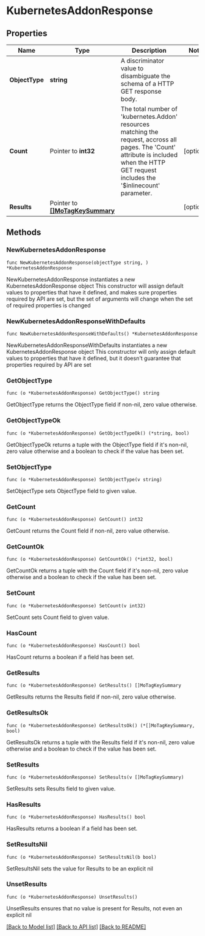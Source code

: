 # KubernetesAddonResponse

## Properties

Name | Type | Description | Notes
------------ | ------------- | ------------- | -------------
**ObjectType** | **string** | A discriminator value to disambiguate the schema of a HTTP GET response body. | 
**Count** | Pointer to **int32** | The total number of &#39;kubernetes.Addon&#39; resources matching the request, accross all pages. The &#39;Count&#39; attribute is included when the HTTP GET request includes the &#39;$inlinecount&#39; parameter. | [optional] 
**Results** | Pointer to [**[]MoTagKeySummary**](MoTagKeySummary.md) |  | [optional] 

## Methods

### NewKubernetesAddonResponse

`func NewKubernetesAddonResponse(objectType string, ) *KubernetesAddonResponse`

NewKubernetesAddonResponse instantiates a new KubernetesAddonResponse object
This constructor will assign default values to properties that have it defined,
and makes sure properties required by API are set, but the set of arguments
will change when the set of required properties is changed

### NewKubernetesAddonResponseWithDefaults

`func NewKubernetesAddonResponseWithDefaults() *KubernetesAddonResponse`

NewKubernetesAddonResponseWithDefaults instantiates a new KubernetesAddonResponse object
This constructor will only assign default values to properties that have it defined,
but it doesn't guarantee that properties required by API are set

### GetObjectType

`func (o *KubernetesAddonResponse) GetObjectType() string`

GetObjectType returns the ObjectType field if non-nil, zero value otherwise.

### GetObjectTypeOk

`func (o *KubernetesAddonResponse) GetObjectTypeOk() (*string, bool)`

GetObjectTypeOk returns a tuple with the ObjectType field if it's non-nil, zero value otherwise
and a boolean to check if the value has been set.

### SetObjectType

`func (o *KubernetesAddonResponse) SetObjectType(v string)`

SetObjectType sets ObjectType field to given value.


### GetCount

`func (o *KubernetesAddonResponse) GetCount() int32`

GetCount returns the Count field if non-nil, zero value otherwise.

### GetCountOk

`func (o *KubernetesAddonResponse) GetCountOk() (*int32, bool)`

GetCountOk returns a tuple with the Count field if it's non-nil, zero value otherwise
and a boolean to check if the value has been set.

### SetCount

`func (o *KubernetesAddonResponse) SetCount(v int32)`

SetCount sets Count field to given value.

### HasCount

`func (o *KubernetesAddonResponse) HasCount() bool`

HasCount returns a boolean if a field has been set.

### GetResults

`func (o *KubernetesAddonResponse) GetResults() []MoTagKeySummary`

GetResults returns the Results field if non-nil, zero value otherwise.

### GetResultsOk

`func (o *KubernetesAddonResponse) GetResultsOk() (*[]MoTagKeySummary, bool)`

GetResultsOk returns a tuple with the Results field if it's non-nil, zero value otherwise
and a boolean to check if the value has been set.

### SetResults

`func (o *KubernetesAddonResponse) SetResults(v []MoTagKeySummary)`

SetResults sets Results field to given value.

### HasResults

`func (o *KubernetesAddonResponse) HasResults() bool`

HasResults returns a boolean if a field has been set.

### SetResultsNil

`func (o *KubernetesAddonResponse) SetResultsNil(b bool)`

 SetResultsNil sets the value for Results to be an explicit nil

### UnsetResults
`func (o *KubernetesAddonResponse) UnsetResults()`

UnsetResults ensures that no value is present for Results, not even an explicit nil

[[Back to Model list]](../README.md#documentation-for-models) [[Back to API list]](../README.md#documentation-for-api-endpoints) [[Back to README]](../README.md)


